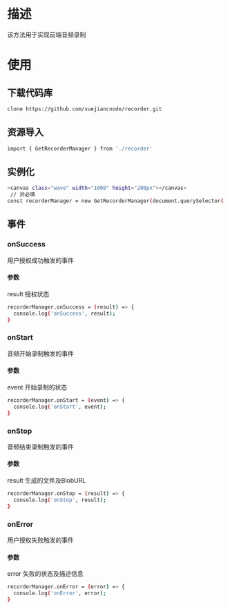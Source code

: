 # 描述
该方法用于实现前端音频录制

# 使用

## 下载代码库
```bash
clone https://github.com/xuejiancnode/recorder.git
```

## 资源导入
```bash
import { GetRecorderManager } from './recorder'
```

## 实例化
```bash
<canvas class="wave" width="1000" height="200px"></canvas>
 // 非必填
const recorderManager = new GetRecorderManager(document.querySelector('.wave'))
```

## 事件
### onSuccess
用户授权成功触发的事件
#### 参数
result 授权状态

```bash
recorderManager.onSuccess = (result) => {
  console.log('onSuccess', result);
}
```


### onStart
音频开始录制触发的事件
#### 参数
event 开始录制的状态

```bash
recorderManager.onStart = (event) => {
  console.log('onStart', event);
}
```

### onStop
音频结束录制触发的事件
#### 参数
result 生成的文件及BlobURL

```bash
recorderManager.onStop = (result) => {
  console.log('onStop', result);
}
```


### onError
用户授权失败触发的事件
#### 参数
error 失败的状态及描述信息

```bash
recorderManager.onError = (error) => {
  console.log('onError', error);
}
```
